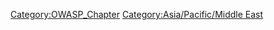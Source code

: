 [Category:OWASP_Chapter](Category:OWASP_Chapter "wikilink")
[Category:Asia/Pacific/Middle
East](Category:Asia/Pacific/Middle_East "wikilink")